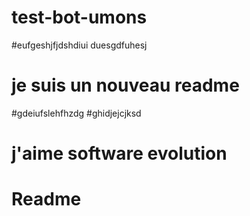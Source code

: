 # test-bot-umons
#eufgeshjfjdshdiui
duesgdfuhesj
# je suis un nouveau readme
#gdeiufslehfhzdg
#ghidjejcjksd
# j'aime software evolution

# Readme
